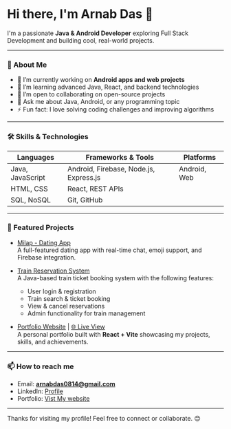 # Hi there, I'm Arnab Das 👋

I'm a passionate **Java & Android Developer** exploring Full Stack Development and building cool, real-world projects.

---

### 🚀 About Me

- 🔭 I’m currently working on **Android apps and web projects**  
- 🌱 I’m learning advanced Java, React, and backend technologies  
- 👯 I’m open to collaborating on open-source projects  
- 💬 Ask me about Java, Android, or any programming topic  
- ⚡ Fun fact: I love solving coding challenges and improving algorithms

---

### 🛠️ Skills & Technologies

| Languages           | Frameworks & Tools             | Platforms       |
|---------------------|--------------------------------|-----------------|
| Java, JavaScript    | Android, Firebase, Node.js, Express.js | Android, Web |
| HTML, CSS           | React, REST APIs               |                 |
| SQL, NoSQL          | Git, GitHub                   |                 |

---

### 📂 Featured Projects

- [Milap - Dating App](https://github.com/Milap-repo)  
  A full-featured dating app with real-time chat, emoji support, and Firebase integration.

- [Train Reservation System](https://github.com/arnab0814/TrainReservationSystem)  
  A Java-based train ticket booking system with the following features:  
  - User login & registration  
  - Train search & ticket booking  
  - View & cancel reservations  
  - Admin functionality for train management  

- [Portfolio Website](https://github.com/arnab0814/Portfolio-arnabdev.online.git) | [🌐 Live View](https://arnabdev.online)  
  A personal portfolio built with **React + Vite** showcasing my projects, skills, and achievements.  

---

### 📫 How to reach me

- Email: **arnabdas0814@gmail.com**  
- LinkedIn: [Profile](https://www.linkedin.com/in/arnab-das-581a87264)
- Portfolio: [Vist My website](https://arnabdev.online)

---

Thanks for visiting my profile! Feel free to connect or collaborate. 😊

<!---
arnab0814/arnab0814 is a ✨ special ✨ repository because its `README.md` (this file) appears on your GitHub profile.
You can click the Preview link to take a look at your changes.
--->

